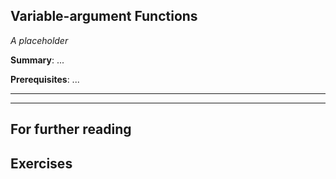 Variable-argument Functions
---------------------------

*A placeholder*

**Summary**: ...

**Prerequisites**: ...

- - -

- - -

For further reading
-------------------

Exercises
---------


